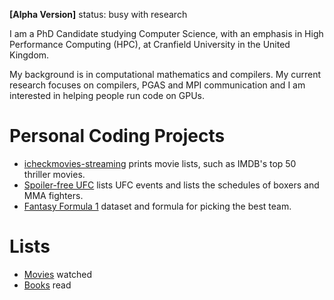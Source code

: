 __[Alpha Version]__ status: busy with research

I am a PhD Candidate studying Computer Science, with an emphasis in High
  Performance Computing (HPC), at Cranfield University in the United Kingdom.

My background is in computational mathematics and compilers.
My current research focuses on compilers, PGAS and MPI communication and I am
  interested in helping people run code on GPUs.

# Personal Coding Projects
* [icheckmovies-streaming](https://github.com/scrasmussen/icheckmovies-streaming)
  prints movie lists, such as IMDB's top 50 thriller movies.
* [Spoiler-free UFC](https://github.com/scrasmussen/spoiler-free-UFC) lists
  UFC events and lists the schedules of boxers and MMA fighters.
* [Fantasy Formula 1](https://github.com/scrasmussen/Formula1-2018) dataset and
  formula for picking the best team.

# Lists
* [Movies](https://www.icheckmovies.com/profiles/artless/) watched
* [Books](https://www.goodreads.com/user/show/5472160-soren-rasmussen) read

